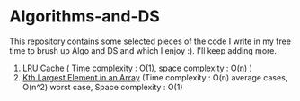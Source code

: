 # Algorithms-and-DS
This repository contains some selected pieces of the code I write in my free time to brush up Algo and DS and which I enjoy :). I'll keep adding more.

1. [LRU Cache](https://github.com/KapilJ22/Algorithms-and-DS/blob/master/LRU.py) ( Time complexity : O(1), space complexity : O(n) )
2. [Kth Largest Element in an Array](https://github.com/KapilJ22/Algorithms-and-DS/blob/master/Kth%20Largest%20Element%20in%20an%20Array.py) (Time complexity : O(n) average cases, O(n^2) worst case, Space complexity : O(1)
